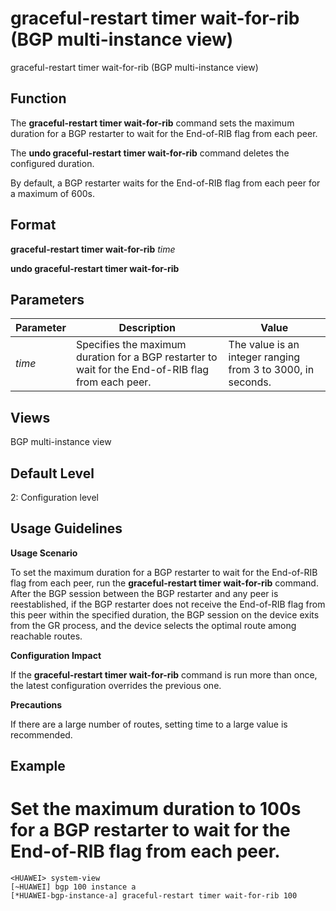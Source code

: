 graceful-restart timer wait-for-rib (BGP multi-instance view)
=============================================================

graceful-restart timer wait-for-rib (BGP multi-instance view)

Function
--------



The **graceful-restart timer wait-for-rib** command sets the maximum duration for a BGP restarter to wait for the End-of-RIB flag from each peer.

The **undo graceful-restart timer wait-for-rib** command deletes the configured duration.



By default, a BGP restarter waits for the End-of-RIB flag from each peer for a maximum of 600s.


Format
------

**graceful-restart timer wait-for-rib** *time*

**undo graceful-restart timer wait-for-rib**


Parameters
----------

| Parameter | Description | Value |
| --- | --- | --- |
| *time* | Specifies the maximum duration for a BGP restarter to wait for the End-of-RIB flag from each peer. | The value is an integer ranging from 3 to 3000, in seconds. |



Views
-----

BGP multi-instance view


Default Level
-------------

2: Configuration level


Usage Guidelines
----------------

**Usage Scenario**



To set the maximum duration for a BGP restarter to wait for the End-of-RIB flag from each peer, run the **graceful-restart timer wait-for-rib** command. After the BGP session between the BGP restarter and any peer is reestablished, if the BGP restarter does not receive the End-of-RIB flag from this peer within the specified duration, the BGP session on the device exits from the GR process, and the device selects the optimal route among reachable routes.



**Configuration Impact**



If the **graceful-restart timer wait-for-rib** command is run more than once, the latest configuration overrides the previous one.



**Precautions**



If there are a large number of routes, setting time to a large value is recommended.




Example
-------

# Set the maximum duration to 100s for a BGP restarter to wait for the End-of-RIB flag from each peer.
```
<HUAWEI> system-view
[~HUAWEI] bgp 100 instance a
[*HUAWEI-bgp-instance-a] graceful-restart timer wait-for-rib 100

```